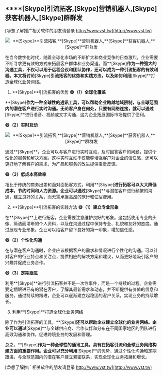 ## ****[Skype]**引流拓客,**[Skype]**营销机器人,**[Skype]**获客机器人,**[Skype]**群群发**

[😍想了解推广相关软件的朋友请登录 http://www.vst.tw](http://www.vst.tw)

 <center><img src="https://vst.tw/MP4/tuiguang/png/7.png" alt="**[Skype]**引流拓客,**[Skype]**营销机器人,**[Skype]**获客机器人,**[Skype]**群群发"></center>

在当今数字化时代，随着全球化市场的不断扩大和商业竞争的日益激烈，企业需要不断寻求更有效的方式来拓展客户群体和业务渠道。而**[Skype]**作为一种强大的沟通工具，不仅可以用于远程会议和团队协作，还可以成为一种引流拓客的有效利器。本文将讨论**[Skype]**引流拓客的优势和实践方法，以及如何利用**[Skype]**打造全球化业务网络。

1. **[Skype]**引流拓客的优势
**😄（1）全球化覆盖**

**[Skype]**作为一种全球性的通讯工具，可以帮助企业跨越地域限制，与全球范围内的潜在客户进行实时沟通。无论客户身在何处，只要有网络连接，就可以通过**[Skype]**进行语音、视频或文字沟通，这为企业拓展国际市场提供了便利。

**😄（2）实时互动**

 <center><img src="https://vst.tw/MP4/tuiguang/png/4.png" alt="**[Skype]**引流拓客,**[Skype]**营销机器人,**[Skype]**获客机器人,**[Skype]**群群发"></center>

通过**[Skype]**，企业可以与客户进行实时互动，及时回答客户的问题，提供个性化的服务和解决方案。这种实时互动不仅能够增强客户对企业的信任感，还可以更好地了解客户的需求，为产品和服务的改进提供宝贵反馈。

**😄（3）低成本高效率**

相比于传统的商务出差和面对面拓客方式，利用**[Skype]**进行拓客可以大大降低成本，节约时间和人力资源。企业可以通过**[Skype]**与潜在客户进行频繁的沟通，建立良好的关系，而无需承担高昂的旅行和住宿费用。

2. **[Skype]**引流拓客的实践方法
**😄（1）建立专业形象**

在**[Skype]**上进行拓客，企业需要注意维护良好的形象。这包括使用专业的头像、简洁而清晰的个人资料，以及在沟通过程中保持专业、礼貌和友好的态度。通过展现专业形象，企业可以给客户留下良好的第一印象，增加信任感。

**😄（2）个性化沟通**

在与潜在客户沟通时，企业应该根据客户的需求和情况进行个性化的沟通。可以针对客户的行业特点和关注点，提供相应的解决方案和建议，从而更好地吸引客户的兴趣并促成业务合作。

**😄（3）定期跟进**

利用**[Skype]**进行引流拓客并不是一次性事件，而是一个持续的过程。企业需要定期跟进已有的潜在客户，了解其最新需求和动态，并不断提供有价值的信息和服务。通过持续的跟进，企业可以逐渐建立起稳固的客户关系，实现业务的持续增长。

3. 利用**[Skype]**打造全球化业务网络

除了作为引流拓客的工具，**[Skype]**还可以帮助企业建立全球化的业务网络。企业可以通过**[Skype]**与全球供应商、合作伙伴和分布在不同国家地区的团队进行高效沟通和协作，促进跨境业务的发展和管理。

总之，**[Skype]**作为一种全球性的通讯工具，具有在拓客引流和全球业务网络构建方面的重要作用。企业可以充分利用**[Skype]**的优势，通过个性化沟通和定期跟进，与全球范围内的潜在客户建立紧密联系，实现全球化业务拓展和增长。

[😍想了解推广相关软件的朋友请登录 http://www.vst.tw](http://www.vst.tw)



